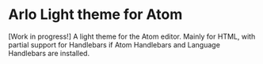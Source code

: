 # Arlo Light theme for Atom

[Work in progress!] A light theme for the Atom editor.  Mainly for HTML, with partial support for Handlebars if Atom Handlebars and Language Handlebars are installed.
